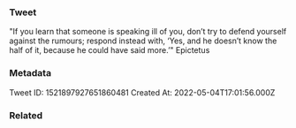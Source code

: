 ### Tweet
"If you learn that someone is speaking ill of you, don’t try to defend yourself against the rumours; respond instead with, ‘Yes, and he doesn’t know the half of it, because he could have said more.’" Epictetus

### Metadata
Tweet ID: 1521897927651860481
Created At: 2022-05-04T17:01:56.000Z

### Related

